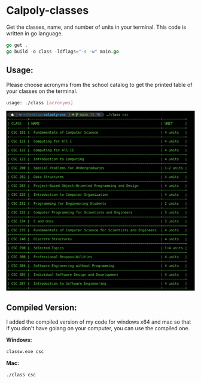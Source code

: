 # Calpoly-classes

Get the classes, name, and number of units in your terminal. This code is written in go language.

```go
go get .
go build -o class -ldflags="-s -w" main.go
```

## Usage:
Please choose acronyms from the school catalog to get the printed table of your classes on the terminal.

```bash
usage: ./class [acronyms]
```

![Sample Outp](./1.png)

## Compiled Version:

I added the compiled version of my code for windows x64 and mac so that if you don't have golang on your computer, you can use the compiled one.

**Windows:**

```bash
classw.exe csc
```
**Mac:**

```bash
./class csc
```
